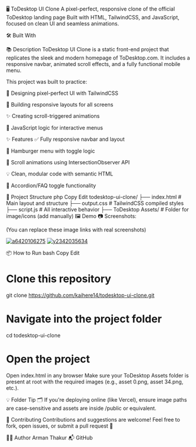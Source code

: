 🖥️ ToDesktop UI Clone
A pixel-perfect, responsive clone of the official ToDesktop landing page
Built with HTML, TailwindCSS, and JavaScript, focused on clean UI and seamless animations.

🛠️ Built With




📚 Description
ToDesktop UI Clone is a static front-end project that replicates the sleek and modern homepage of ToDesktop.com.
It includes a responsive navbar, animated scroll effects, and a fully functional mobile menu.

This project was built to practice:

🎨 Designing pixel-perfect UI with TailwindCSS

📱 Building responsive layouts for all screens

✨ Creating scroll-triggered animations

🧠 JavaScript logic for interactive menus

✨ Features
✅ Fully responsive navbar and layout

📱 Hamburger menu with toggle logic

📜 Scroll animations using IntersectionObserver API

💡 Clean, modular code with semantic HTML

🧩 Accordion/FAQ toggle functionality

📁 Project Structure
php
Copy
Edit
todesktop-ui-clone/
├── index.html         # Main layout and structure
├── output.css         # TailwindCSS compiled styles
├── script.js          # All interactive behavior
├── ToDesktop Assets/  # Folder for image/icons (add manually)
🖼️ Demo
📷 Screenshots:

(You can replace these image links with real screenshots)

<a href="https://beeimg.com/view/a6420106275/"><img src="https://beeimg.com/images/a64201062751.png" alt="a6420106275"/></a>
<a href="https://beeimg.com/view/y2342035634/"><img src="https://beeimg.com/images/y23420356344.png" alt="y2342035634"/></a>

📦 How to Run
bash
Copy
Edit
# Clone this repository
git clone https://github.com/kaihere14/todesktop-ui-clone.git

# Navigate into the project folder
cd todesktop-ui-clone

# Open the project
Open index.html in any browser
Make sure your ToDesktop Assets folder is present at root with the required images (e.g., asset 0.png, asset 34.png, etc.).

💡 Folder Tip
🗂️ If you're deploying online (like Vercel), ensure image paths are case-sensitive and assets are inside /public or equivalent.

🤝 Contributing
Contributions and suggestions are welcome!
Feel free to fork, open issues, or submit a pull request 🚀

👨‍💻 Author
Arman Thakur
📬 GitHub
